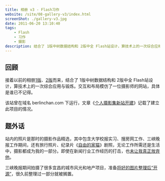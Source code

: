 ```yaml
---
title: 相册 v3 - Flash习作
website: /site/08-gallery-v3/index.html
screenShot: ./gallery-v3.jpg
date: 2011-06-20 13:10:40
tags:
    - Flash
    - 习作
    - 摄影
description: 结合了 1版中树数据结构和 2版中全 Flash站设计，算技术上的一次综合应用与锻炼，站内的照片是那时的摄影作品精选。
---
```


## 回顾
接着以前的相册[1版](/2006/09/20/gallery-v1/)、[2版](/2010/11/23/gallery-v2/)而来，结合了 1版中树数据结构和 2版中全 Flash站设计，算技术上的一次综合应用与锻炼。交互和布局模仿了一位摄影师的网站，具体是谁已不记得。

该站曾在域名 berlinchan.com 下运行，文章《[个人摄影集新站开建](https://www.berlinchan.com/2011/06/new-gallery/)》记载了建立此项目的情况。

## 题外话
站内的照片是那时的摄影作品精选，其中包含大学校报实习、搜房网工作、三峡晚报工作期间，还有旅行照片、纪录片《[自由的家猫](https://www.awildpetcat.com/)》剧照，无论工作所需还是生活中，摄影都成为我的一部分。即使在新闻行业工作经历的打击，也[未让我真正放弃他](https://www.berlinchan.com/2019/09/piano-solo-time-to-say-goodbye)。

三峡晚报期间拍摄了很多宜昌的城市风光和地产项目，准备[将好的图片整理后“开源”](https://www.berlinchan.com/2016/05/image-library-open-source/)，很久前整理过一部分就被搁置。
